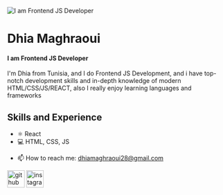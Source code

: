
![I am Frontend JS Developer](https://c4.wallpaperflare.com/wallpaper/815/965/235/code-coding-knowledge-logic-wallpaper-preview.jpg)

# Dhia Maghraoui
#### I am Frontend JS Developer

I'm Dhia from Tunisia, and I do Frontend JS Development, and i have top-notch development skills and in-depth knowledge of modern HTML/CSS/JS/REACT, also I really enjoy learning languages and frameworks

## Skills and Experience
 * ⚛ React
 * 💻 HTML, CSS, JS


- 📫 How to reach me: dhiamaghraoui28@gmail.com 


[<img src='https://cdn.jsdelivr.net/npm/simple-icons@3.0.1/icons/github.svg' alt='github' height='40'>](https://github.com/dhiamaghraoui)  [<img src='https://cdn.jsdelivr.net/npm/simple-icons@3.0.1/icons/instagram.svg' alt='instagram' height='40'>](https://www.instagram.com/dhia_maghraoui/)  

